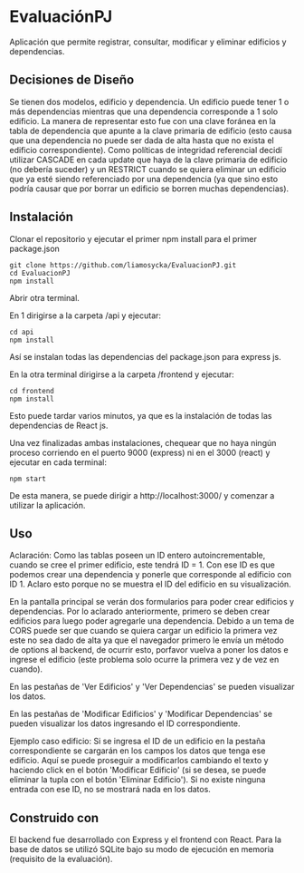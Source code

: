 
# EvaluaciónPJ 

Aplicación que permite registrar, consultar, modificar y eliminar edificios y dependencias.

## Decisiones de Diseño
Se tienen dos modelos, edificio y dependencia. Un edificio puede tener 1 o más dependencias mientras que una dependencia corresponde a 1 solo edificio. La manera de representar esto fue con una clave foránea en la tabla de dependencia que apunte a la clave primaria de edificio (esto causa que una dependencia no puede ser dada de alta hasta que no exista el edificio correspondiente). Como políticas de integridad referencial decidí utilizar CASCADE en cada update que haya de la clave primaria de edificio (no debería suceder) y un RESTRICT cuando se quiera eliminar un edificio que ya esté siendo referenciado por una dependencia (ya que sino esto podría causar que por borrar un edificio se borren muchas dependencias).

## Instalación

Clonar el repositorio y ejecutar el primer npm install para el primer package.json

```shell
git clone https://github.com/liamosycka/EvaluacionPJ.git
cd EvaluacionPJ
npm install
```

Abrir otra terminal.

En 1 dirigirse a la carpeta /api y ejecutar:

```shell
cd api
npm install
```
Así se instalan todas las dependencias del package.json para express js.

En la otra terminal dirigirse a la carpeta /frontend y ejecutar:

```shell
cd frontend
npm install
```

Esto puede tardar varios minutos, ya que es la instalación de todas las dependencias de React js.

Una vez finalizadas ambas instalaciones, chequear que no haya ningún proceso corriendo en el puerto 9000 (express) ni en el 3000 (react) y ejecutar en cada terminal:

```shell
npm start
```
De esta manera, se puede dirigir a http://localhost:3000/ y comenzar a utilizar la aplicación.

## Uso
Aclaración: Como las tablas poseen un ID entero autoincrementable, cuando se cree el primer edificio, este tendrá ID = 1. Con ese ID es que podemos crear una dependencia y ponerle que corresponde al edificio con ID 1. Aclaro esto porque no se muestra el ID del edificio en su visualización.

En la pantalla principal se verán dos formularios para poder crear edificios y dependencias. Por lo aclarado anteriormente, primero se deben crear edificios para luego poder agregarle una dependencia. Debido a un tema de CORS puede ser que cuando se quiera cargar un edificio la primera vez este no sea dado de alta ya que el navegador primero le envía un método de options al backend, de ocurrir esto, porfavor vuelva a poner los datos e ingrese el edificio (este problema solo ocurre la primera vez y de vez en cuando).

En las pestañas de 'Ver Edificios' y 'Ver Dependencias' se pueden visualizar los datos.

En las pestañas de 'Modificar Edificios' y 'Modificar Dependencias' se pueden visualizar los datos ingresando el ID correspondiente. 

Ejemplo caso edificio: Si se ingresa el ID de un edificio en la pestaña correspondiente se cargarán en los campos los datos que tenga ese edificio. Aquí se puede proseguir a modificarlos cambiando el texto y haciendo click en el botón 'Modificar Edificio' (si se desea, se puede eliminar la tupla con el botón 'Eliminar Edificio'). Si no existe ninguna entrada con ese ID, no se mostrará nada en los datos.


## Construido con
El backend fue desarrollado con Express y el frontend con React. Para la base de datos se utilizó SQLite bajo su modo de ejecución en memoria (requisito de la evaluación).

